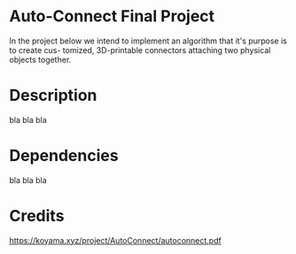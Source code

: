 # Auto-Connect Final Project
In the project below we intend to implement an algorithm that it's purpose is to create cus- tomized, 3D-printable connectors attaching two physical objects together.

# Description
bla bla bla

# Dependencies
bla bla bla

# Credits
https://koyama.xyz/project/AutoConnect/autoconnect.pdf
